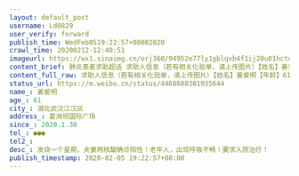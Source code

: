 ```yaml
---
layout: default_post
username: Ld0829
user_verify: forward
publish_time: WedFeb0519:22:57+08002020
crawl_time: 20200212-12:40:51
imageurl: https://wx1.sinaimg.cn/orj360/94952e77ly1gblqvb4f1ij20u01hctqg.jpg,https://wx3.sinaimg.cn/orj360/94952e77ly1gblqvbelb0j20u01hc4ie.jpg,https://wx2.sinaimg.cn/orj360/94952e77ly1gblqvbopl7j20m0134q8m.jpg,https://wx1.sinaimg.cn/orj360/94952e77ly1gblqvau207j20ky11ajvq.jpg
content_brief: 肺炎患者求助超话 求助人信息（若有相关化验单，请上传图片）【姓名】姜爱明【年龄】61【所在城市】湖北武汉江汉区【所在小区、社区】葛洲坝国际广场【患病时间】2020.1.30【联系方式】●●●【其他紧急联系人】【病情描述】 发烧一个星期，夫妻两核酸确诊阳性！老年人，出现呼吸不畅 ...全文
content_full_raw: 求助人信息（若有相关化验单，请上传图片）【姓名】姜爱明【年龄】61【所在城市】湖北武汉江汉区【所在小区、社区】葛洲坝国际广场【患病时间】2020.1.30【联系方式】●●●【其他紧急联系人】【病情描述】发烧一个星期，夫妻两核酸确诊阳性！老年人，出现呼吸不畅！要求入院治疗！
status_url: https://m.weibo.cn/status/4468688301935644
name_: 姜爱明
age_: 61
city_: 湖北武汉江汉区
address_: 葛洲坝国际广场
since_: 2020.1.30
tel_: ●●●
tel2_: 
desc_: 发烧一个星期，夫妻两核酸确诊阳性！老年人，出现呼吸不畅！要求入院治疗！
publish_timestamp: 2020-02-05 19:22:57+08:00
---
```

